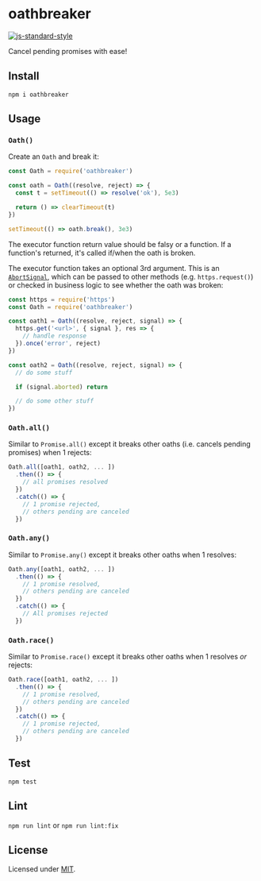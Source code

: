 # oathbreaker

[![js-standard-style](https://img.shields.io/badge/code%20style-standard-brightgreen.svg?style=flat)](https://standardjs.com/)

Cancel pending promises with ease!

## Install

`npm i oathbreaker`

## Usage

### `Oath()`

Create an `Oath` and break it:

```js
const Oath = require('oathbreaker')

const oath = Oath((resolve, reject) => {
  const t = setTimeout(() => resolve('ok'), 5e3)

  return () => clearTimeout(t)
})

setTimeout(() => oath.break(), 3e3)
```

The executor function return value should be falsy or a function. If a function's returned, it's called if/when the oath is broken.

The executor function takes an optional 3rd argument. This is an [`AbortSignal`](https://nodejs.org/docs/latest-v16.x/api/globals.html#class-abortsignal), which can be passed to other methods (e.g. `https.request()`) or checked in business logic to see whether the oath was broken:

```js
const https = require('https')
const Oath = require('oathbreaker')

const oath1 = Oath((resolve, reject, signal) => {
  https.get('<url>', { signal }, res => {
    // handle response
  }).once('error', reject)
})

const oath2 = Oath((resolve, reject, signal) => {
  // do some stuff

  if (signal.aborted) return

  // do some other stuff
})
```

### `Oath.all()`

Similar to `Promise.all()` except it breaks other oaths (i.e. cancels pending promises) when 1 rejects:

```js
Oath.all([oath1, oath2, ... ])
  .then(() => {
    // all promises resolved
  })
  .catch(() => {
    // 1 promise rejected,
    // others pending are canceled
  })
```

### `Oath.any()`

Similar to `Promise.any()` except it breaks other oaths when 1 resolves:

```js
Oath.any([oath1, oath2, ... ])
  .then(() => {
    // 1 promise resolved,
    // others pending are canceled
  })
  .catch(() => {
    // All promises rejected
  })
```

### `Oath.race()`

Similar to `Promise.race()` except it breaks other oaths when 1 resolves *or* rejects:

```js
Oath.race([oath1, oath2, ... ])
  .then(() => {
    // 1 promise resolved,
    // others pending are canceled
  })
  .catch(() => {
    // 1 promise rejected,
    // others pending are canceled
  })
```

## Test

`npm test`

## Lint

`npm run lint` or `npm run lint:fix`

## License

Licensed under [MIT](./LICENSE).
